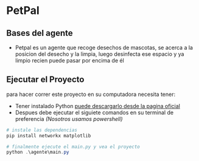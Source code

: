 # PetPal

## Bases del agente
- Petpal es un agente que recoge desechos de mascotas, se acerca a la posicion del desecho y la limpia, luego desinfecta ese espacio y ya limpio recien puede pasar por encima de él

## Ejecutar el Proyecto
para hacer correr este proyecto en su computadora necesita tener:
- Tener instalado Python [puede descargarlo desde la pagina oficial](https://www.python.org/downloads/)
- Despues debe ejecutar el siguiete comandos en su terminal de preferencia *(Nosotros usamos powershell)*

```powershell
# instale las dependencias
pip install networkx matplotlib

# finalmente ejecute el main.py y vea el proyecto
python .\agente\main.py
